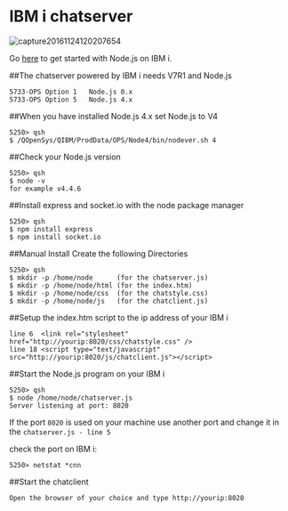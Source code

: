 # IBM i chatserver
![capture20161124120207654](https://cloud.githubusercontent.com/assets/10383523/20596586/8cef6ff8-b23f-11e6-9e84-5fe6ab2854f9.png)

Go [here](https://www.ibm.com/developerworks/community/wikis/home?lang=en#!/wiki/IBM%20i%20Technology%20Updates/page/Node.js) to get started with Node.js on IBM i.

##The chatserver powered by IBM i needs V7R1 and Node.js
```
5733-OPS Option 1 	Node.js 0.x
5733-OPS Option 5 	Node.js 4.x
```

##When you have installed Node.js 4.x set Node.js to V4

```
5250> qsh
$ /QOpenSys/QIBM/ProdData/OPS/Node4/bin/nodever.sh 4
```

##Check your Node.js version

```
5250> qsh
$ node -v
for example v4.4.6  
```

##Install express and socket.io with the node package manager

```
5250> qsh
$ npm install express
$ npm install socket.io 
```

##Manual Install
Create the following Directories

```
5250> qsh
$ mkdir -p /home/node      (for the chatserver.js)
$ mkdir -p /home/node/html (for the index.htm)
$ mkdir -p /home/node/css  (for the chatstyle.css)
$ mkdir -p /home/node/js   (for the chatclient.js)
```

##Setup the index.htm script to the ip address of your IBM i

```
line 6  <link rel="stylesheet" href="http://yourip:8020/css/chatstyle.css" /> 
line 18 <script type="text/javascript" src="http://yourip:8020/js/chatclient.js"></script>
```

##Start the Node.js program on your IBM i

```
5250> qsh
$ node /home/node/chatserver.js
Server listening at port: 8020 
```

If the port `8020` is used on your machine use another port and change it in the `chatserver.js - line 5` 

check the port on IBM i: 

```
5250> netstat *cnn
```

##Start the chatclient

```
Open the browser of your choice and type http://yourip:8020
```
